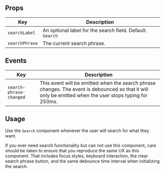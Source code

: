 ## Props

| Key | Description |
| --- | --- |
| `searchLabel` | An optional label for the search field. Default: `Search` |
| `searchPhrase` | The current search phrase. |

## Events

| Key | Description |
| --- | --- |
| `search-phrase-changed` | This event will be emitted when the search phrase changes. The event is debounced so that it will only be emitted when the user stops typing for 250ms. |

## Usage

Use the `Search` component whenever the user will search for what they want.

If you ever need search functionality but can not use this component, care should be taken to ensure that you reproduce the same UX as this component. That includes focus styles, keyboard interaction, the clear search phrase button, and the same debounce time interval when initializing the search.